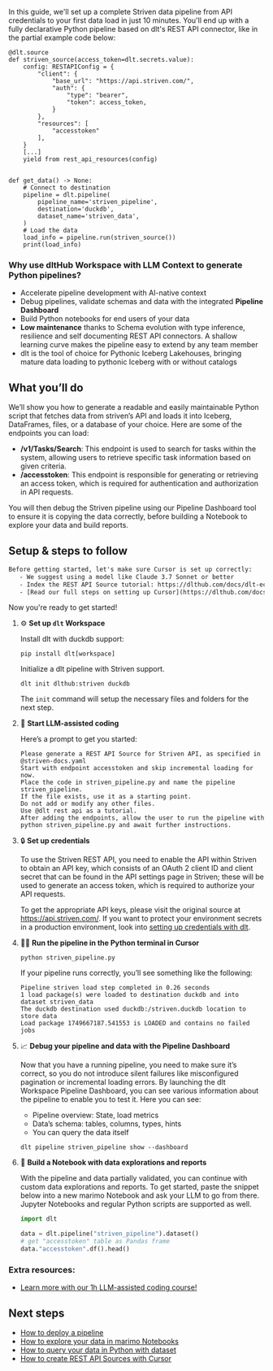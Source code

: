 In this guide, we'll set up a complete Striven data pipeline from API credentials to your first data load in just 10 minutes. You'll end up with a fully declarative Python pipeline based on dlt's REST API connector, like in the partial example code below:

```python-outcome
@dlt.source
def striven_source(access_token=dlt.secrets.value):
    config: RESTAPIConfig = {
        "client": {
            "base_url": "https://api.striven.com/",
            "auth": {
                "type": "bearer",
                "token": access_token,
            }
        },
        "resources": [
            "accesstoken"
        ],
    }
    [...]
    yield from rest_api_resources(config)


def get_data() -> None:
    # Connect to destination
    pipeline = dlt.pipeline(
        pipeline_name='striven_pipeline',
        destination='duckdb',
        dataset_name='striven_data', 
    )
    # Load the data
    load_info = pipeline.run(striven_source())
    print(load_info) 
```

### Why use dltHub Workspace with LLM Context to generate Python pipelines?

- Accelerate pipeline development with AI-native context
- Debug pipelines, validate schemas and data with the integrated **Pipeline Dashboard**
- Build Python notebooks for end users of your data
- **Low maintenance** thanks to Schema evolution with type inference, resilience and self documenting REST API connectors. A shallow learning curve makes the pipeline easy to extend by any team member
- dlt is the tool of choice for Pythonic Iceberg Lakehouses, bringing mature data loading to pythonic Iceberg with or without catalogs

## What you’ll do

We’ll show you how to generate a readable and easily maintainable Python script that fetches data from striven’s API and loads it into Iceberg, DataFrames, files, or a database of your choice. Here are some of the endpoints you can load:

- **/v1/Tasks/Search**: This endpoint is used to search for tasks within the system, allowing users to retrieve specific task information based on given criteria.
- **/accesstoken**: This endpoint is responsible for generating or retrieving an access token, which is required for authentication and authorization in API requests.

You will then debug the Striven pipeline using our Pipeline Dashboard tool to ensure it is copying the data correctly, before building a Notebook to explore your data and build reports.

## Setup & steps to follow

```default
Before getting started, let's make sure Cursor is set up correctly:
   - We suggest using a model like Claude 3.7 Sonnet or better
   - Index the REST API Source tutorial: https://dlthub.com/docs/dlt-ecosystem/verified-sources/rest_api/ and add it to context as **@dlt rest api**
   - [Read our full steps on setting up Cursor](https://dlthub.com/docs/dlt-ecosystem/llm-tooling/cursor-restapi#23-configuring-cursor-with-documentation)
```

Now you're ready to get started!

1. ⚙️ **Set up `dlt` Workspace**
    
    Install dlt with duckdb support:
    ```shell
    pip install dlt[workspace]
    ```

    Initialize a dlt pipeline with Striven support.
    ```shell
    dlt init dlthub:striven duckdb
    ```

    The `init` command will setup the necessary files and folders for the next step.
    
2. 🤠 **Start LLM-assisted coding**
    
    Here’s a prompt to get you started:
    
    ```prompt
    Please generate a REST API Source for Striven API, as specified in @striven-docs.yaml 
    Start with endpoint accesstoken and skip incremental loading for now. 
    Place the code in striven_pipeline.py and name the pipeline striven_pipeline. 
    If the file exists, use it as a starting point. 
    Do not add or modify any other files. 
    Use @dlt rest api as a tutorial. 
    After adding the endpoints, allow the user to run the pipeline with python striven_pipeline.py and await further instructions.
    ```

    
3. 🔒 **Set up credentials** 
    
    To use the Striven REST API, you need to enable the API within Striven to obtain an API key, which consists of an OAuth 2 client ID and client secret that can be found in the API settings page in Striven; these will be used to generate an access token, which is required to authorize your API requests.
    
    To get the appropriate API keys, please visit the original source at https://api.striven.com/.
    If you want to protect your environment secrets in a production environment, look into [setting up credentials with dlt](https://dlthub.com/docs/walkthroughs/add_credentials).
    
4. 🏃‍♀️ **Run the pipeline in the Python terminal in Cursor**
    
    ```shell
    python striven_pipeline.py
    ```
    
    If your pipeline runs correctly, you’ll see something like the following:
    
    ```shell
    Pipeline striven load step completed in 0.26 seconds
    1 load package(s) were loaded to destination duckdb and into dataset striven_data
    The duckdb destination used duckdb:/striven.duckdb location to store data
    Load package 1749667187.541553 is LOADED and contains no failed jobs
    ```
    
5. 📈 **Debug your pipeline and data with the Pipeline Dashboard**

    Now that you have a running pipeline, you need to make sure it’s correct, so you do not introduce silent failures like misconfigured pagination or incremental loading errors. By launching the dlt Workspace Pipeline Dashboard, you can see various information about the pipeline to enable you to test it. Here you can see:
    - Pipeline overview: State, load metrics
    - Data’s schema: tables, columns, types, hints
    - You can query the data itself
    
    ```shell
    dlt pipeline striven_pipeline show --dashboard
    ```
    
6. 🐍 **Build a Notebook with data explorations and reports**

    With the pipeline and data partially validated, you can continue with custom data explorations and reports. To get started, paste the snippet below into a new marimo Notebook and ask your LLM to go from there. Jupyter Notebooks and regular Python scripts are supported as well.

    
    ```python
    import dlt

   data = dlt.pipeline("striven_pipeline").dataset()
   # get "accesstoken" table as Pandas frame
   data."accesstoken".df().head()
    ```

### Extra resources:

- [Learn more with our 1h LLM-assisted coding course!](https://www.youtube.com/watch?v=GGid70rnJuM)

## Next steps

- [How to deploy a pipeline](https://dlthub.com/docs/walkthroughs/deploy-a-pipeline)
- [How to explore your data in marimo Notebooks](https://dlthub.com/docs/general-usage/dataset-access/marimo)
- [How to query your data in Python with dataset](https://dlthub.com/docs/general-usage/dataset-access/dataset)
- [How to create REST API Sources with Cursor](https://dlthub.com/docs/dlt-ecosystem/llm-tooling/cursor-restapi)
